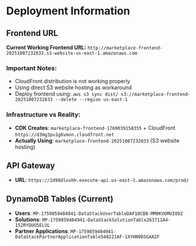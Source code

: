 # Deployment Information

## Frontend URL

**Current Working Frontend URL:** 
`http://marketplace-frontend-20251007232833.s3-website-us-east-1.amazonaws.com`

### Important Notes:
- CloudFront distribution is not working properly
- Using direct S3 website hosting as workaround
- Deploy frontend using: `aws s3 sync dist/ s3://marketplace-frontend-20251007232833 --delete --region us-east-1`

### Infrastructure vs Reality:
- **CDK Creates**: `marketplace-frontend-1760039158355` + CloudFront `https://d3mg3pu1g6vmon.cloudfront.net`
- **Actually Using**: `marketplace-frontend-20251007232833` (S3 website hosting)

## API Gateway
- **URL**: `https://1d98dlxxhh.execute-api.us-east-1.amazonaws.com/prod/`

## DynamoDB Tables (Current)
- **Users**: `MP-1759859484941-DataStackUserTableDAF10CB8-MM0KVOMUI09Z`
- **Solutions**: `MP-1759859484941-DataStackSolutionTable263711A4-152RYQUO5ELUL`
- **Partner Applications**: `MP-1759859484941-DataStackPartnerApplicationTable548221AF-1XYHN9D5GAA2F`
